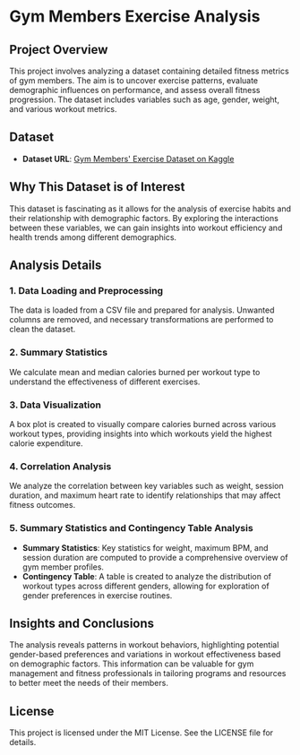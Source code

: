 # Gym Members Exercise Analysis

## Project Overview
This project involves analyzing a dataset containing detailed fitness metrics of gym members. The aim is to uncover exercise patterns, evaluate demographic influences on performance, and assess overall fitness progression. The dataset includes variables such as age, gender, weight, and various workout metrics.

## Dataset
- **Dataset URL**: [Gym Members' Exercise Dataset on Kaggle](https://www.kaggle.com/datasets/valakhorasani/gym-members-exercise-dataset)

## Why This Dataset is of Interest
This dataset is fascinating as it allows for the analysis of exercise habits and their relationship with demographic factors. By exploring the interactions between these variables, we can gain insights into workout efficiency and health trends among different demographics.

## Analysis Details

### 1. Data Loading and Preprocessing
The data is loaded from a CSV file and prepared for analysis. Unwanted columns are removed, and necessary transformations are performed to clean the dataset.

### 2. Summary Statistics
We calculate mean and median calories burned per workout type to understand the effectiveness of different exercises.

### 3. Data Visualization
A box plot is created to visually compare calories burned across various workout types, providing insights into which workouts yield the highest calorie expenditure.

### 4. Correlation Analysis
We analyze the correlation between key variables such as weight, session duration, and maximum heart rate to identify relationships that may affect fitness outcomes.

### 5. Summary Statistics and Contingency Table Analysis
- **Summary Statistics**: Key statistics for weight, maximum BPM, and session duration are computed to provide a comprehensive overview of gym member profiles.
- **Contingency Table**: A table is created to analyze the distribution of workout types across different genders, allowing for exploration of gender preferences in exercise routines.

## Insights and Conclusions
The analysis reveals patterns in workout behaviors, highlighting potential gender-based preferences and variations in workout effectiveness based on demographic factors. This information can be valuable for gym management and fitness professionals in tailoring programs and resources to better meet the needs of their members.

## License
This project is licensed under the MIT License. See the LICENSE file for details.
